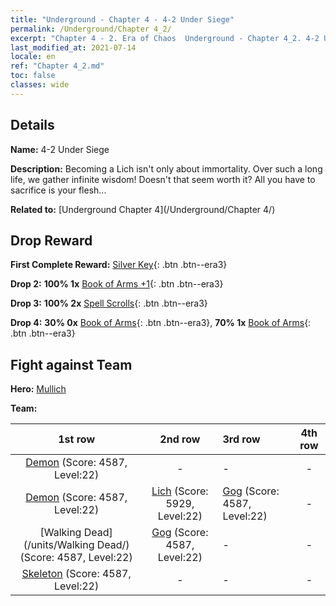 ```yaml
---
title: "Underground - Chapter 4 - 4-2 Under Siege"
permalink: /Underground/Chapter 4_2/
excerpt: "Chapter 4 - 2. Era of Chaos  Underground - Chapter 4_2. 4-2 Under Siege"
last_modified_at: 2021-07-14
locale: en
ref: "Chapter 4_2.md"
toc: false
classes: wide
---
```


## Details

 **Name:** 4-2 Under Siege

 **Description:** Becoming a Lich isn't only about immortality. Over such a long life, we gather infinite wisdom! Doesn't that seem worth it? All you have to sacrifice is your flesh...

 **Related to:** [Underground Chapter 4](/Underground/Chapter 4/)

## Drop Reward

 **First Complete Reward:** [Silver Key](/Items/con_693/){: .btn .btn--era3}

 **Drop 2:** **100% 1x** [Book of Arms +1](/Items/mat_25/){: .btn .btn--era3}

 **Drop 3:** **100% 2x** [Spell Scrolls](/Items/con_694/){: .btn .btn--era3}

 **Drop 4:** **30% 0x** [Book of Arms](/Items/mat_18/){: .btn .btn--era3}, **70% 1x** [Book of Arms](/Items/mat_18/){: .btn .btn--era3}


## Fight against Team
 **Hero:** [Mullich](/heroes/Mullich/)

 **Team:**


  | 1st row | 2nd row | 3rd row | 4th row |
  |:----:|:----:|:----|:----:|
  | [Demon](/units/Demon/) (Score: 4587, Level:22)  | - | - | - |
  | [Demon](/units/Demon/) (Score: 4587, Level:22)  | [Lich](/units/Lich/) (Score: 5929, Level:22)  | [Gog](/units/Gog/) (Score: 4587, Level:22)  | - |
  | [Walking Dead](/units/Walking Dead/) (Score: 4587, Level:22)  | [Gog](/units/Gog/) (Score: 4587, Level:22)  | - | - |
  | [Skeleton](/units/Skeleton/) (Score: 4587, Level:22)  | - | - | - |


